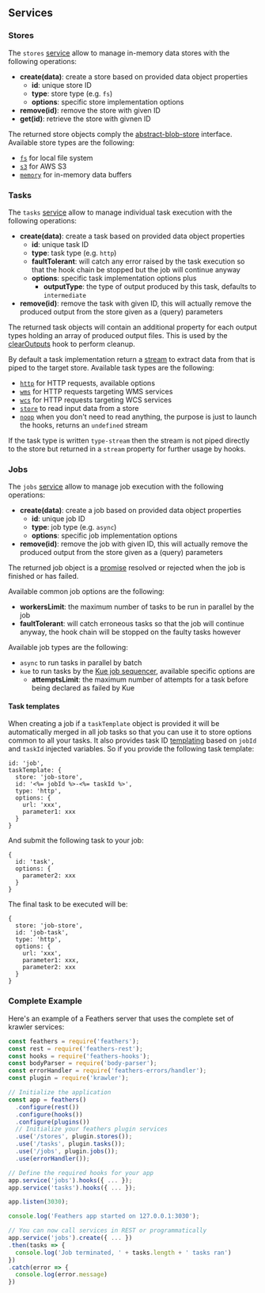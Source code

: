 ## Services

### Stores

The `stores` [service](https://docs.feathersjs.com/api/services.html) allow to manage in-memory data stores with the following operations:
* **create(data)**: create a store based on provided data object properties
  * **id**: unique store ID
  * **type**: store type (e.g. `fs`)
  * **options**: specific store implementation options
* **remove(id)**: remove the store with given ID
* **get(id)**: retrieve the store with givnen ID

The returned store objects comply the [abstract-blob-store](https://github.com/maxogden/abstract-blob-store) interface. Available store types are the following:
* [`fs`](https://github.com/mafintosh/fs-blob-store) for local file system
* [`s3`](https://github.com/jb55/s3-blob-store) for AWS S3
* [`memory`](https://github.com/retrohacker/memory-blob-store) for in-memory data buffers

### Tasks

The `tasks` [service](https://docs.feathersjs.com/api/services.html) allow to manage individual task execution with the following operations:
* **create(data)**: create a task based on provided data object properties
  * **id**: unique task ID
  * **type**: task type (e.g. `http`)
  * **faultTolerant**: will catch any error raised by the task execution so that the hook chain be stopped but the job will continue anyway
  * **options**: specific task implementation options plus
    * **outputType**: the type of output produced by this task, defaults to `intermediate`
* **remove(id)**: remove the task with given ID, this will actually remove the produced output from the store given as a (query) parameters

The returned task objects will contain an additional property for each output types holding an array of produced output files. This is used by the [clearOutputs](./HOOKS.MD#clearoutputsoptions) hook to perform cleanup.

By default a task implementation return a [stream](https://nodejs.org/api/stream.html) to extract data from that is piped to the target store. Available task types are the following:
* [`http`](https://github.com/request/request) for HTTP requests, available options
* [`wms`](https://en.wikipedia.org/wiki/Web_Map_Service) for HTTP requests targeting WMS services
* [`wcs`](https://en.wikipedia.org/wiki/Web_Coverage_Service) for HTTP requests targeting WCS services
* [`store`](https://github.com/maxogden/abstract-blob-store) to read input data from a store
* [`noop`](https://en.wikipedia.org/wiki/NOP) when you don't need to read anything, the purpose is just to launch the hooks, returns an `undefined` stream

If the task type is written `type-stream` then the stream is not piped directly to the store but returned in a `stream` property for further usage by hooks.

### Jobs

The `jobs` [service](https://docs.feathersjs.com/api/services.html) allow to manage job execution with the following operations:
* **create(data)**: create a job based on provided data object properties
  * **id**: unique job ID
  * **type**: job type (e.g. `async`)
  * **options**: specific job implementation options
* **remove(id)**: remove the job with given ID, this will actually remove the produced output from the store given as a (query) parameters

The returned job object is a [promise](https://developer.mozilla.org/en-US/docs/Web/JavaScript/Reference/Global_Objects/Promise) resolved or rejected when the job is finished or has failed.

Available common job options are the following:
* **workersLimit**: the maximum number of tasks to be run in parallel by the job
* **faultTolerant**: will catch erroneous tasks so that the job will continue anyway, the hook chain will be stopped on the faulty tasks however

Available job types are the following:
* `async` to run tasks in parallel by batch
* `kue` to run tasks by the [Kue job sequencer](https://github.com/Automattic/kue), available specific options are
  * **attemptsLimit**: the maximum number of attempts for a task before being declared as failed by Kue

#### Task templates

When creating a job if a `taskTemplate` object is provided it will be automatically merged in all job tasks so that you can use it to store options common to all your tasks. It also provides task ID [templating](https://lodash.com/docs/4.17.4#template) based on `jobId` and `taskId` injected variables. So if you provide the following task template:
```
id: 'job',
taskTemplate: {
  store: 'job-store',
  id: '<%= jobId %>-<%= taskId %>',
  type: 'http',
  options: {
    url: 'xxx',
    parameter1: xxx
  }
}
```
And submit the following task to your job:
```
{
  id: 'task',
  options: {
    parameter2: xxx
  }
}
```
The final task to be executed will be:
```
{
  store: 'job-store',
  id: 'job-task',
  type: 'http',
  options: {
    url: 'xxx',
    parameter1: xxx,
    parameter2: xxx
  }
}
```

### Complete Example

Here's an example of a Feathers server that uses the complete set of krawler services: 

```js
const feathers = require('feathers');
const rest = require('feathers-rest');
const hooks = require('feathers-hooks');
const bodyParser = require('body-parser');
const errorHandler = require('feathers-errors/handler');
const plugin = require('krawler');

// Initialize the application
const app = feathers()
  .configure(rest())
  .configure(hooks())
  .configure(plugins())
  // Initialize your feathers plugin services
  .use('/stores', plugin.stores());
  .use('/tasks', plugin.tasks());
  .use('/jobs', plugin.jobs());
  .use(errorHandler());

// Define the required hooks for your app
app.service('jobs').hooks({ ... });
app.service('tasks').hooks({ ... });

app.listen(3030);

console.log('Feathers app started on 127.0.0.1:3030');

// You can now call services in REST or programmatically
app.service('jobs').create({ ... })
.then(tasks => {
  console.log('Job terminated, ' + tasks.length + ' tasks ran')
})
.catch(error => {
  console.log(error.message)
})
```
